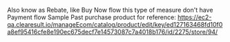 Also know as Rebate, like Buy Now flow this type of measure don't have Payment flow
Sample Past purchase product for reference: https://ec2-qa.clearesult.io/manageEcom/catalog/product/edit/key/ed127163468fd10f0a8ef95416cfe8e190ec675decf7e14573087c7a4018b176/id/2275/store/94/